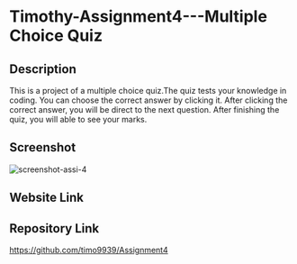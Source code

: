 # Timothy-Assignment4---Multiple Choice Quiz

## Description
This is a project of a multiple choice quiz.The quiz tests your knowledge in coding. You can choose the correct answer by clicking it. After clicking the correct answer, you will be direct to the next question. After finishing the quiz, you will able to see your marks.

## Screenshot
![screenshot-assi-4](Screenshot-assi-4.PNG)

## Website Link


## Repository Link
https://github.com/timo9939/Assignment4